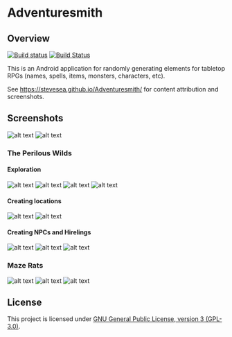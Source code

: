 # Adventuresmith

## Overview

[![Build status](https://circleci.com/gh/stevesea/Adventuresmith.svg?&style=shield&circle-token=d5b638c2be4157b4b3bdd347bd139c392968d7db)](https://circleci.com/gh/stevesea/Adventuresmith)
[![Build Status](https://travis-ci.org/stevesea/Adventuresmith.svg?branch=master)](https://travis-ci.org/stevesea/Adventuresmith)

This is an Android application for randomly generating elements for tabletop RPGs (names, spells,
items, monsters, characters, etc).

See https://stevesea.github.io/Adventuresmith/ for content attribution and screenshots.

## Screenshots

![alt text](https://github.com/stevesea/Adventuresmith/raw/master/docs/images/initial_screen.png "The initial screen")
![alt text](https://github.com/stevesea/Adventuresmith/raw/master/docs/images/nav_drawer.png "Sliding nav bar, acknowledgements")

### The Perilous Wilds

#### Exploration

![alt text](https://github.com/stevesea/Adventuresmith/raw/master/docs/images/pw_danger.png "Perilous Wilds - Danger")
![alt text](https://github.com/stevesea/Adventuresmith/raw/master/docs/images/pw_discovery.png "Perilous Wilds - Discovery")
![alt text](https://github.com/stevesea/Adventuresmith/raw/master/docs/images/pw_explore_dungeon.png "Perilous Wilds - Explore Dungeon")
![alt text](https://github.com/stevesea/Adventuresmith/raw/master/docs/images/pw_treasure.png "Perilous Wilds - Treasure ")

#### Creating locations

![alt text](https://github.com/stevesea/Adventuresmith/raw/master/docs/images/pw_dungeon.png "Perilous Wilds - Dungeon ")
![alt text](https://github.com/stevesea/Adventuresmith/raw/master/docs/images/pw_steading.png "Perilous Wilds - Steading ")

#### Creating NPCs and Hirelings

![alt text](https://github.com/stevesea/Adventuresmith/raw/master/docs/images/pw_follower.png "Perilous Wilds - Follower ")
![alt text](https://github.com/stevesea/Adventuresmith/raw/master/docs/images/pw_npc.png "Perilous Wilds - NPC ")
![alt text](https://github.com/stevesea/Adventuresmith/raw/master/docs/images/pw_monster.png "Perilous Wilds - Monster ")

### Maze Rats

![alt text](https://github.com/stevesea/Adventuresmith/raw/master/docs/images/mr_chars.png "Maze Rats - characters")
![alt text](https://github.com/stevesea/Adventuresmith/raw/master/docs/images/mr_monsters.png "Maze Rats - monsters")
![alt text](https://github.com/stevesea/Adventuresmith/raw/master/docs/images/mr_spells.png "Maze Rats - spells")


## License
This project is licensed under [GNU General Public License, version 3 (GPL-3.0)](https://opensource.org/licenses/GPL-3.0).

